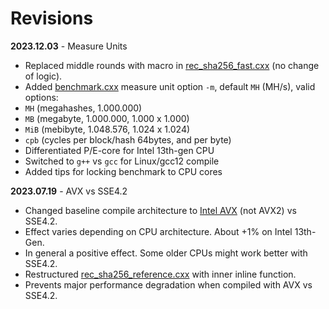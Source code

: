 # Revisions

**2023.12.03** - Measure Units
- Replaced middle rounds with macro in [rec_sha256_fast.cxx](rec_sha256_fast.cxx) (no change of logic).
- Added [benchmark.cxx](benchmark.cxx) measure unit option `-m`, default `MH` (MH/s), valid options:
- `MH` (megahashes, 1.000.000)
- `MB` (megabyte, 1.000.000, 1.000 x 1.000)
- `MiB` (mebibyte, 1.048.576, 1.024 x 1.024)
- `cpb` (cycles per block/hash 64bytes, and per byte)
- Differentiated P/E-core for Intel 13th-gen CPU
- Switched to `g++` vs `gcc` for Linux/gcc12 compile
- Added tips for locking benchmark to CPU cores

**2023.07.19** - AVX vs SSE4.2
- Changed baseline compile architecture to [Intel AVX](https://en.wikipedia.org/wiki/Advanced_Vector_Extensions) (not AVX2) vs SSE4.2.
- Effect varies depending on CPU architecture. About +1% on Intel 13th-Gen.
- In general a positive effect. Some older CPUs might work better with SSE4.2.
- Restructured [rec_sha256_reference.cxx](rec_sha256_reference.cxx) with inner inline function.
- Prevents major performance degradation when compiled with AVX vs SSE4.2.

<!-- eof -->
